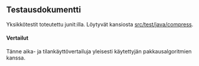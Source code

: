 ## Testausdokumentti

Yksikkötestit toteutettu junit:illa. Löytyvät kansiosta [src/test/java/compress](https://github.com/kotommi/pakkaaja/tree/master/src/test/java/compress).

#### Vertailut
Tänne aika- ja tilankäyttövertailuja yleisesti käytettyjän pakkausalgoritmien kanssa.